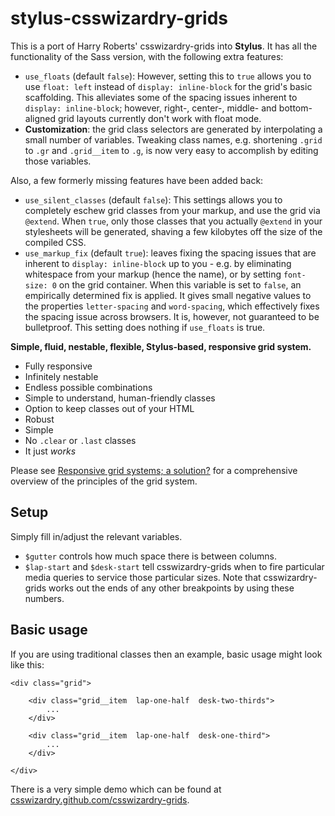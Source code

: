 # stylus-csswizardry-grids

This is a port of Harry Roberts' csswizardry-grids into **Stylus**.
It has all the functionality of the Sass version, with the following extra
features:

* `use_floats` (default `false`): However, setting this to `true` allows
  you to use `float: left` instead of `display: inline-block` for the grid's
  basic scaffolding. This alleviates some of the spacing issues inherent to
  `display: inline-block`; however, right-, center-, middle- and bottom-aligned
  grid layouts currently don't work with float mode.
* **Customization**: the grid class selectors are generated by interpolating
  a small number of variables. Tweaking class names, e.g. shortening `.grid`
  to `.gr` and `.grid__item` to `.g`, is now very easy to accomplish by
  editing those variables.

Also, a few formerly missing features have been added back:

* `use_silent_classes` (default `false`): This settings allows you to
  completely eschew grid classes from your markup, and use the grid via
  `@extend`. When `true`, only those classes that you actually `@extend`
  in your stylesheets will be generated, shaving a few kilobytes off the
  size of the compiled CSS.
* `use_markup_fix` (default `true`): leaves fixing the spacing issues that are
  inherent to `display: inline-block` up to you - e.g. by eliminating
  whitespace from your markup (hence the name), or by setting `font-size: 0`
  on the grid container. When this variable is set to `false`, an empirically
  determined fix is applied. It gives small negative values to the properties
  `letter-spacing` and `word-spacing`, which effectively fixes the spacing
  issue across browsers. It is, however, not guaranteed to be bulletproof.
  This setting does nothing if `use_floats` is true.

**Simple, fluid, nestable, flexible, Stylus-based, responsive grid system.**

* Fully responsive
* Infinitely nestable
* Endless possible combinations
* Simple to understand, human-friendly classes
* Option to keep classes out of your HTML
* Robust
* Simple
* No `.clear` or `.last` classes
* It just _works_

Please see [Responsive grid systems; a solution?](http://csswizardry.com/2013/02/responsive-grid-systems-a-solution/)
for a comprehensive overview of the principles of the grid system.

## Setup

Simply fill in/adjust the relevant variables.

* `$gutter` controls how much space there is between columns.
* `$lap-start` and `$desk-start` tell csswizardry-grids when to fire particular
  media queries to service those particular sizes. Note that csswizardry-grids
  works out the ends of any other breakpoints by using these numbers.

## Basic usage

If you are using traditional classes then an example, basic usage might look
like this:

    <div class="grid">

        <div class="grid__item  lap-one-half  desk-two-thirds">
            ...
        </div>

        <div class="grid__item  lap-one-half  desk-one-third">
            ...
        </div>

    </div>

There is a very simple demo which can be found at
[csswizardry.github.com/csswizardry-grids](http://csswizardry.github.com/csswizardry-grids).
